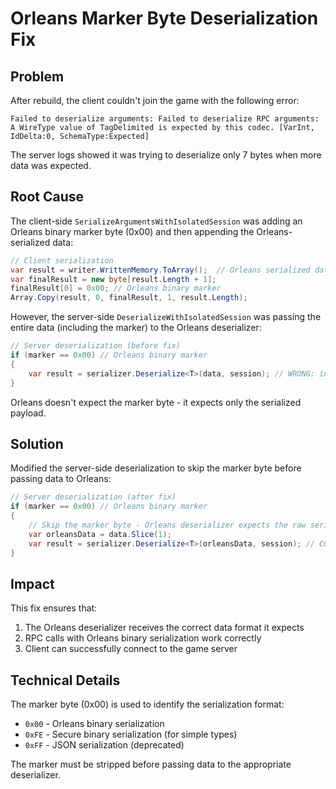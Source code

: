# Orleans Marker Byte Deserialization Fix

## Problem

After rebuild, the client couldn't join the game with the following error:
```
Failed to deserialize arguments: Failed to deserialize RPC arguments: A WireType value of TagDelimited is expected by this codec. [VarInt, IdDelta:0, SchemaType:Expected]
```

The server logs showed it was trying to deserialize only 7 bytes when more data was expected.

## Root Cause

The client-side `SerializeArgumentsWithIsolatedSession` was adding an Orleans binary marker byte (0x00) and then appending the Orleans-serialized data:

```csharp
// Client serialization
var result = writer.WrittenMemory.ToArray();  // Orleans serialized data
var finalResult = new byte[result.Length + 1];
finalResult[0] = 0x00; // Orleans binary marker
Array.Copy(result, 0, finalResult, 1, result.Length);
```

However, the server-side `DeserializeWithIsolatedSession` was passing the entire data (including the marker) to the Orleans deserializer:

```csharp
// Server deserialization (before fix)
if (marker == 0x00) // Orleans binary marker
{
    var result = serializer.Deserialize<T>(data, session); // WRONG: includes marker byte
}
```

Orleans doesn't expect the marker byte - it expects only the serialized payload.

## Solution

Modified the server-side deserialization to skip the marker byte before passing data to Orleans:

```csharp
// Server deserialization (after fix)
if (marker == 0x00) // Orleans binary marker
{
    // Skip the marker byte - Orleans deserializer expects the raw serialized data without the marker
    var orleansData = data.Slice(1);
    var result = serializer.Deserialize<T>(orleansData, session); // CORRECT: marker skipped
}
```

## Impact

This fix ensures that:
1. The Orleans deserializer receives the correct data format it expects
2. RPC calls with Orleans binary serialization work correctly
3. Client can successfully connect to the game server

## Technical Details

The marker byte (0x00) is used to identify the serialization format:
- `0x00` - Orleans binary serialization
- `0xFE` - Secure binary serialization (for simple types)
- `0xFF` - JSON serialization (deprecated)

The marker must be stripped before passing data to the appropriate deserializer.